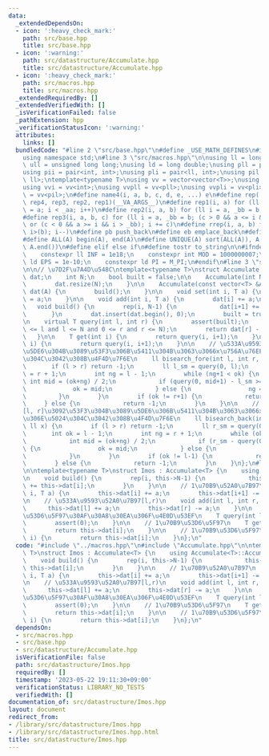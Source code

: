 ```yaml
---
data:
  _extendedDependsOn:
  - icon: ':heavy_check_mark:'
    path: src/base.hpp
    title: src/base.hpp
  - icon: ':warning:'
    path: src/datastructure/Accumulate.hpp
    title: src/datastructure/Accumulate.hpp
  - icon: ':heavy_check_mark:'
    path: src/macros.hpp
    title: src/macros.hpp
  _extendedRequiredBy: []
  _extendedVerifiedWith: []
  _isVerificationFailed: false
  _pathExtension: hpp
  _verificationStatusIcon: ':warning:'
  attributes:
    links: []
  bundledCode: "#line 2 \"src/base.hpp\"\n#define _USE_MATH_DEFINES\n#include <bits/stdc++.h>\n\
    using namespace std;\n#line 3 \"src/macros.hpp\"\n\nusing ll = long long;\nusing\
    \ ull = unsigned long long;\nusing ld = long double;\nusing pll = pair<ll, ll>;\n\
    using pii = pair<int, int>;\nusing pli = pair<ll, int>;\nusing pil = pair<int,\
    \ ll>;\ntemplate<typename T>\nusing vv = vector<vector<T>>;\nusing vvl = vv<ll>;\n\
    using vvi = vv<int>;\nusing vvpll = vv<pll>;\nusing vvpli = vv<pli>;\nusing vvpil\
    \ = vv<pil>;\n#define name4(i, a, b, c, d, e, ...) e\n#define rep(...) name4(__VA_ARGS__,\
    \ rep4, rep3, rep2, rep1)(__VA_ARGS__)\n#define rep1(i, a) for (ll i = 0, _aa\
    \ = a; i < _aa; i++)\n#define rep2(i, a, b) for (ll i = a, _bb = b; i < _bb; i++)\n\
    #define rep3(i, a, b, c) for (ll i = a, _bb = b; (c > 0 && a <= i && i < _bb)\
    \ or (c < 0 && a >= i && i > _bb); i += c)\n#define rrep(i, a, b) for (ll i=(a);\
    \ i>(b); i--)\n#define pb push_back\n#define eb emplace_back\n#define mkp make_pair\n\
    #define ALL(A) begin(A), end(A)\n#define UNIQUE(A) sort(ALL(A)), A.erase(unique(ALL(A)),\
    \ A.end())\n#define elif else if\n#define tostr to_string\n\n#ifndef CONSTANTS\n\
    \    constexpr ll INF = 1e18;\n    constexpr int MOD = 1000000007;\n    constexpr\
    \ ld EPS = 1e-10;\n    constexpr ld PI = M_PI;\n#endif\n#line 3 \"src/datastructure/Accumulate.hpp\"\
    \n\n// \u7D2F\u7A4D\u548C\ntemplate<typename T>\nstruct Accumulate {\n    vector<T>\
    \ dat;\n    int N;\n    bool built = false;\n\n    Accumulate(int N) : N(N) {\n\
    \        dat.resize(N);\n    }\n\n    Accumulate(const vector<T> &A) : N(A.size()),\
    \ dat(A) {\n        build();\n    }\n\n    void set(int i, T a) {\n        dat[i]\
    \ = a;\n    }\n\n    void add(int i, T a) {\n        dat[i] += a;\n    }\n\n \
    \   void build() {\n        rep(i, N-1) {\n            dat[i+1] += dat[i];\n \
    \       }\n        dat.insert(dat.begin(), 0);\n        built = true;\n    }\n\
    \n    virtual T query(int l, int r) {\n        assert(built);\n        assert(0\
    \ <= l and l <= N and 0 <= r and r <= N);\n        return dat[r] - dat[l];\n \
    \   }\n\n    T get(int i) {\n        return query(i, i+1);\n    }\n\n    T operator[](int\
    \ i) {\n        return query(i, i+1);\n    }\n\n    // \u533A\u9593[l, r]\u3092\
    \u5DE6\u304B\u3089\u53F3\u306B\u5411\u304B\u3063\u3066x\u756A\u76EE\u306E\u5024\
    \u304C\u3042\u308B\u4F4D\u7F6E\n    ll bisearch_fore(int l, int r, ll x) {\n \
    \       if (l > r) return -1;\n        ll l_sm = query(0, l);\n        int ok\
    \ = r + 1;\n        int ng = l - 1;\n        while (ng+1 < ok) {\n           \
    \ int mid = (ok+ng) / 2;\n            if (query(0, mid+1) - l_sm >= x) {\n   \
    \             ok = mid;\n            } else {\n                ng = mid;\n   \
    \         }\n        }\n        if (ok != r+1) {\n            return ok;\n   \
    \     } else {\n            return -1;\n        }\n    }\n\n    // \u533A\u9593\
    [l, r]\u3092\u53F3\u304B\u3089\u5DE6\u306B\u5411\u304B\u3063\u3066x\u756A\u76EE\
    \u306E\u5024\u304C\u3042\u308B\u4F4D\u7F6E\n    ll bisearch_back(int l, int r,\
    \ ll x) {\n        if (l > r) return -1;\n        ll r_sm = query(0, r+1);\n \
    \       int ok = l - 1;\n        int ng = r + 1;\n        while (ok+1 < ng) {\n\
    \            int mid = (ok+ng) / 2;\n            if (r_sm - query(0, mid) >= x)\
    \ {\n                ok = mid;\n            } else {\n                ng = mid;\n\
    \            }\n        }\n        if (ok != l-1) {\n            return ok;\n\
    \        } else {\n            return -1;\n        }\n    }\n};\n#line 3 \"src/datastructure/Imos.hpp\"\
    \n\ntemplate<typename T>\nstruct Imos : Accumulate<T> {\n    using Accumulate<T>::Accumulate;\n\
    \n    void build() {\n        rep(i, this->N-1) {\n            this->dat[i+1]\
    \ += this->dat[i];\n        }\n    }\n\n    // 1\u70B9\u52A0\u7B97\n    void add(int\
    \ i, T a) {\n        this->dat[i] += a;\n        this->dat[i+1] -= a;\n    }\n\
    \n    // \u533A\u9593\u52A0\u7B97[l,r)\n    void add(int l, int r, T a) {\n  \
    \      this->dat[l] += a;\n        this->dat[r] -= a;\n    }\n\n    // \u533A\u9593\
    \u53D6\u5F97\u30AF\u30A8\u30EA\u306F\u4E0D\u53EF\n    T query(int l, int r) {\n\
    \        assert(0);\n    }\n\n    // 1\u70B9\u53D6\u5F97\n    T get(int i) {\n\
    \        return this->dat[i];\n    }\n\n    // 1\u70B9\u53D6\u5F97\n    T operator[](int\
    \ i) {\n        return this->dat[i];\n    }\n};\n"
  code: "#include \"../macros.hpp\"\n#include \"Accumulate.hpp\"\n\ntemplate<typename\
    \ T>\nstruct Imos : Accumulate<T> {\n    using Accumulate<T>::Accumulate;\n\n\
    \    void build() {\n        rep(i, this->N-1) {\n            this->dat[i+1] +=\
    \ this->dat[i];\n        }\n    }\n\n    // 1\u70B9\u52A0\u7B97\n    void add(int\
    \ i, T a) {\n        this->dat[i] += a;\n        this->dat[i+1] -= a;\n    }\n\
    \n    // \u533A\u9593\u52A0\u7B97[l,r)\n    void add(int l, int r, T a) {\n  \
    \      this->dat[l] += a;\n        this->dat[r] -= a;\n    }\n\n    // \u533A\u9593\
    \u53D6\u5F97\u30AF\u30A8\u30EA\u306F\u4E0D\u53EF\n    T query(int l, int r) {\n\
    \        assert(0);\n    }\n\n    // 1\u70B9\u53D6\u5F97\n    T get(int i) {\n\
    \        return this->dat[i];\n    }\n\n    // 1\u70B9\u53D6\u5F97\n    T operator[](int\
    \ i) {\n        return this->dat[i];\n    }\n};\n"
  dependsOn:
  - src/macros.hpp
  - src/base.hpp
  - src/datastructure/Accumulate.hpp
  isVerificationFile: false
  path: src/datastructure/Imos.hpp
  requiredBy: []
  timestamp: '2023-05-22 19:11:30+09:00'
  verificationStatus: LIBRARY_NO_TESTS
  verifiedWith: []
documentation_of: src/datastructure/Imos.hpp
layout: document
redirect_from:
- /library/src/datastructure/Imos.hpp
- /library/src/datastructure/Imos.hpp.html
title: src/datastructure/Imos.hpp
---
```

